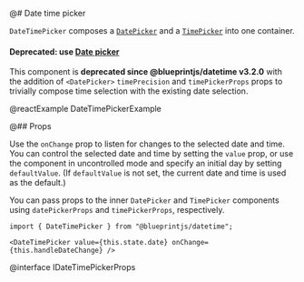@# Date time picker

`DateTimePicker` composes a [`DatePicker`](#datetime/datepicker)
and a [`TimePicker`](#datetime/timepicker) into one container.

<div class="@ns-callout @ns-intent-danger @ns-icon-error">
    <h4 class="@ns-heading">

Deprecated: use [Date picker](#datetime/datepicker)
</h4>

This component is **deprecated since @blueprintjs/datetime v3.2.0** with the addition
of `<DatePicker>` `timePrecision` and `timePickerProps` props to trivially
compose time selection with the existing date selection.

</div>

@reactExample DateTimePickerExample

@## Props

Use the `onChange` prop to listen for changes to the selected date and time. You
can control the selected date and time by setting the `value` prop, or use the
component in uncontrolled mode and specify an initial day by setting
`defaultValue`. (If `defaultValue` is not set, the current date and time is used
as the default.)

You can pass props to the inner `DatePicker` and `TimePicker` components using
`datePickerProps` and `timePickerProps`, respectively.

```tsx
import { DateTimePicker } from "@blueprintjs/datetime";

<DateTimePicker value={this.state.date} onChange={this.handleDateChange} />
```

@interface IDateTimePickerProps
